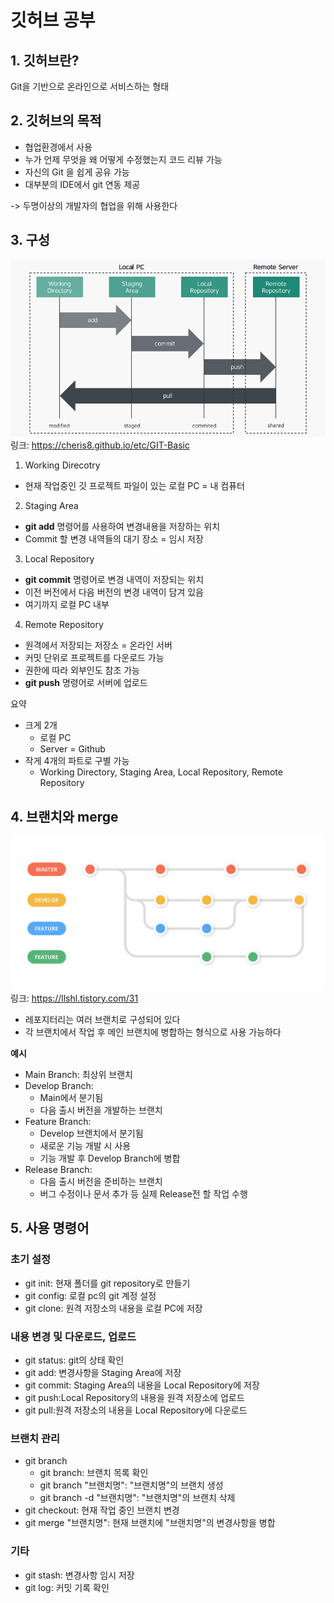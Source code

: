 # 깃허브 공부

## 1. 깃허브란?
Git을 기반으로 온라인으로 서비스하는 형태


## 2. 깃허브의 목적
- 협업환경에서 사용
- 누가 언제 무엇을 왜 어떻게 수정했는지 코드 리뷰 가능
- 자신의 Git 을 쉽게 공유 가능
- 대부분의 IDE에서 git 연동 제공   


-> 두명이상의 개발자의 협업을 위해 사용한다



## 3. 구성
![poster](./git_structure.png)   
링크: https://cheris8.github.io/etc/GIT-Basic   


1. Working Direcotry
- 현재 작업중인 깃 프로젝트 파일이 있는 로컬 PC = 내 컴퓨터

2. Staging Area
- **git add** 명령어를 사용하여 변경내용을 저장하는 위치
- Commit 할 변경 내역들의 대기 장소 = 임시 저장

3. Local Repository
- **git commit** 명령어로 변경 내역이 저장되는 위치
- 이전 버전에서 다음 버전의 변경 내역이 담겨 있음
- 여기까지 로컬 PC 내부

4. Remote Repository
- 원격에서 저장되는 저장소 = 온라인 서버
- 커밋 단위로 프로젝트를 다운로드 가능
- 권한에 따라 외부인도 참조 가능
- **git push** 명령어로 서버에 업로드

요약
- 크게 2개
    - 로컬 PC
    - Server = Github
- 작게 4개의 파트로 구별 가능
    - Working Directory, Staging Area, Local Repository, Remote Repository


## 4. 브랜치와 merge
![poster](branch_merge.png)   
링크: https://llshl.tistory.com/31
- 레포지터리는 여러 브랜치로 구성되어 있다
- 각 브랜치에서 작업 후 메인 브랜치에 병합하는 형식으로 사용 가능하다   


**예시**
- Main Branch: 최상위 브랜치
- Develop Branch:
    - Main에서 분기됨
    - 다음 출시 버전을 개발하는 브랜치
- Feature Branch: 
    - Develop 브랜치에서 분기됨
    - 새로운 기능 개발 시 사용
    - 기능 개발 후 Develop Branch에 병합
- Release Branch:
    - 다음 출시 버전을 준비하는 브랜치
    - 버그 수정이나 문서 추가 등 실제 Release전 할 작업 수행



## 5. 사용 명령어
### 초기 설정
- git init: 현재 폴더를 git repository로 만들기
- git config: 로컬 pc의 git 계정 설정
- git clone: 원격 저장소의 내용을 로컬 PC에 저장

### 내용 변경 및 다운로드, 업로드
- git status: git의 상태 확인
- git add: 변경사항을 Staging Area에 저장
- git commit: Staging Area의 내용을 Local Repository에 저장
- git push:Local Repository의 내용을 원격 저장소에 업로드
- git pull:원격 저장소의 내용을 Local Repository에 다운로드

### 브랜치 관리
- git branch
    - git branch: 브랜치 목록 확인
    - git branch "브랜치명": "브랜치명"의 브랜치 생성
    - git branch -d "브랜치명": "브랜치명"의 브랜치 삭제
- git checkout: 현재 작업 중인 브랜치 변경
- git merge "브랜치명": 현재 브랜치에 "브랜치명"의 변경사항을 병합

### 기타
- git stash: 변경사항 임시 저장
- git log: 커밋 기록 확인

